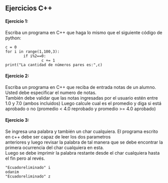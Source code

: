 ## Ejercicios C++  

#### Ejercicio 1:  
Escriba un programa en C++ que haga lo mismo que el siguiente código de python:
```
c = 0
for i in range(1,100,3):
        if i%2==0:
                c += 1
print("La cantidad de números pares es:",c)
```
  
#### Ejercicio 2:  
Escriba un programa en C++ que reciba de entrada notas de un alumno. Usted debe especificar el numero de notas.  
También debe validar que las notas ingresadas por el usuario estén entre 1.0 y 7.0 (ambos incluidos)
Luego calcule cual es el promedio y diga si está aprobado o no (promedio < 4.0 reprobado y promedio >= 4.0 aprobado)

  
#### Ejercicio 3:  
Se ingresa una palabra y también un char cualquiera. El programa escrito en c++ debe ser capaz de leer los dos parametros  
anteriores y luego revisar la palabra de tal manera que se debe encontrar la primera ocurrencia del char cualquiera en esta.  
Luego se debe imprimir la palabra restante desde el char cualquiera hasta el fin pero al revés.

```  
"Ecuadoreliminado" i  
odanim  
"Ecuadoreliminado" z
  
```
